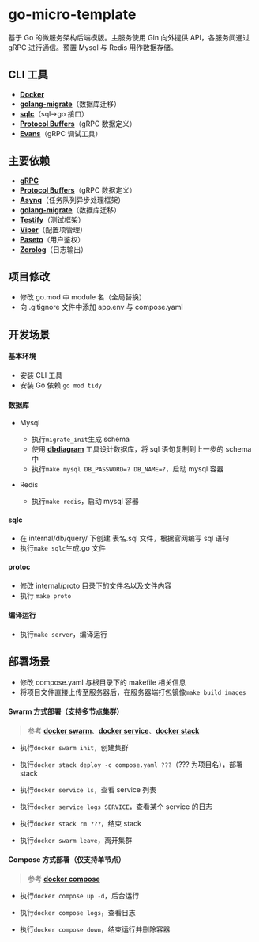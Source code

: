 # go-micro-template

基于 Go 的微服务架构后端模版。主服务使用 Gin 向外提供 API，各服务间通过 gRPC 进行通信。预置 Mysql 与 Redis 用作数据存储。

## CLI 工具

- [**Docker**](https://hub.docker.com/)
- [**golang-migrate**](https://github.com/golang-migrate/migrate)（数据库迁移）
- [**sqlc**](https://docs.sqlc.dev/en/stable/index.html)（sql->go 接口）
- [**Protocol Buffers**](https://protobuf.dev)（gRPC 数据定义）
- [**Evans**](https://github.com/ktr0731/evans)（gRPC 调试工具）

## 主要依赖

- [**gRPC**](https://grpc.io/)
- [**Protocol Buffers**](https://protobuf.dev)（gRPC 数据定义）
- [**Asynq**](https://github.com/hibiken/asynq)（任务队列异步处理框架）
- [**golang-migrate**](https://github.com/golang-migrate/migrate)（数据库迁移）
- [**Testify**](https://github.com/stretchr/testify)（测试框架）
- [**Viper**](https://github.com/spf13/viper)（配置项管理）
- [**Paseto**](https://github.com/o1egl/paseto)（用户鉴权）
- [**Zerolog**](https://github.com/rs/zerolog)（日志输出）

## 项目修改

- 修改 go.mod 中 module 名（全局替换）
- 向 .gitignore 文件中添加 app.env 与 compose.yaml

## 开发场景

#### 基本环境

- 安装 CLI 工具
- 安装 Go 依赖 `go mod tidy`

#### 数据库

- Mysql

  - 执行`migrate_init`生成 schema
  - 使用 [**dbdiagram**](https://dbdiagram.io/home) 工具设计数据库，将 sql 语句复制到上一步的 schema 中
  - 执行`make mysql DB_PASSWORD=? DB_NAME=?`，启动 mysql 容器

- Redis

  - 执行`make redis`，启动 mysql 容器

#### sqlc

- 在 internal/db/query/ 下创建 表名.sql 文件，根据官网编写 sql 语句
- 执行`make sqlc`生成.go 文件

#### protoc

- 修改 internal/proto 目录下的文件名以及文件内容
- 执行 `make proto`

#### 编译运行

- 执行`make server`，编译运行

## 部署场景

- 修改 compose.yaml 与根目录下的 makefile 相关信息
- 将项目文件直接上传至服务器后，在服务器端打包镜像`make build_images`

#### Swarm 方式部署（支持多节点集群）

> 参考 [**docker swarm**](https://docs.docker.com/engine/reference/commandline/swarm/)、[**docker service**](https://docs.docker.com/engine/reference/commandline/service/)、[**docker stack**](https://docs.docker.com/engine/reference/commandline/stack/)

- 执行`docker swarm init`，创建集群
- 执行`docker stack deploy -c compose.yaml ???`（??? 为项目名），部署 stack
- 执行`docker service ls`，查看 service 列表
- 执行`docker service logs SERVICE`，查看某个 service 的日志

- 执行`docker stack rm ???`，结束 stack
- 执行`docker swarm leave`，离开集群

#### Compose 方式部署（仅支持单节点）

> 参考 [**docker compose**](https://docs.docker.com/engine/reference/commandline/compose/)

- 执行`docker compose up -d`，后台运行
- 执行`docker compose logs`，查看日志

- 执行`docker compose down`，结束运行并删除容器
